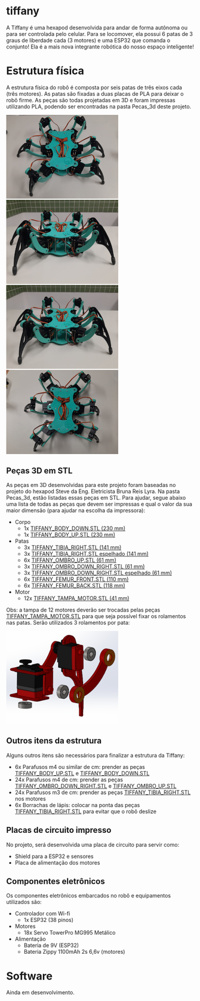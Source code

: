 # tiffany
A Tiffany é uma hexapod desenvolvida para andar de forma autônoma ou para ser controlada pelo celular. Para se locomover, ela possui 6 patas de 3 graus de liberdade cada (3 motores) e uma ESP32 que comanda o conjunto! Ela é a mais nova integrante robótica do nosso espaço inteligente!

# Estrutura física
A estrutura física do robô é composta por seis patas de três eixos cada (três motores). As patas são fixadas a duas placas de PLA para deixar o robô firme. As peças são todas projetadas em 3D e foram impressas utilizando PLA, podendo ser encontradas na pasta Pecas_3d deste projeto.

<img src="https://github.com/Penguin-Lab/tiffany/blob/main/images/tiffany0.jpeg" width="300"> <img src="https://github.com/Penguin-Lab/tiffany/blob/main/images/tiffany1.jpeg" width="300"> <img src="https://github.com/Penguin-Lab/tiffany/blob/main/images/tiffany2.jpeg" width="300"> <img src="https://github.com/Penguin-Lab/tiffany/blob/main/images/tiffany3.jpeg" width="300">

## Peças 3D em STL
As peças em 3D desenvolvidas para este projeto foram baseadas no projeto do hexapod Steve da Eng. Eletricista Bruna Reis Lyra. Na pasta Pecas_3d, estão listadas essas peças em STL. Para ajudar, segue abaixo uma lista de todas as peças que devem ser impressas e qual o valor da sua maior dimensão (para ajudar na escolha da impressora):
* Corpo
  * 1x [TIFFANY_BODY_DOWN.STL (230 mm)](https://github.com/Penguin-Lab/tiffany/blob/main/Pecas_3d/TIFFANY_BODY_DOWN.STL)
  * 1x [TIFFANY_BODY_UP.STL (230 mm)](https://github.com/Penguin-Lab/tiffany/blob/main/Pecas_3d/TIFFANY_BODY_UP.STL)
* Patas
  * 3x [TIFFANY_TIBIA_RIGHT.STL (141 mm)](https://github.com/Penguin-Lab/tiffany/blob/main/Pecas_3d/TIFFANY_TIBIA_RIGHT.STL)
  * 3x [TIFFANY_TIBIA_RIGHT.STL espelhado (141 mm)](https://github.com/Penguin-Lab/tiffany/blob/main/Pecas_3d/TIFFANY_TIBIA_RIGHT.STL)
  * 6x [TIFFANY_OMBRO_UP.STL (61 mm)](https://github.com/Penguin-Lab/tiffany/blob/main/Pecas_3d/TIFFANY_OMBRO_UP.STL)
  * 3x [TIFFANY_OMBRO_DOWN_RIGHT.STL (61 mm)](https://github.com/Penguin-Lab/tiffany/blob/main/Pecas_3d/TIFFANY_OMBRO_DOWN_RIGHT.STL)
  * 3x [TIFFANY_OMBRO_DOWN_RIGHT.STL espelhado (61 mm)](https://github.com/Penguin-Lab/tiffany/blob/main/Pecas_3d/TIFFANY_OMBRO_DOWN_RIGHT.STL)
  * 6x [TIFFANY_FEMUR_FRONT.STL (110 mm)](https://github.com/Penguin-Lab/tiffany/blob/main/Pecas_3d/TIFFANY_FEMUR_FRONT.STL)
  * 6x [TIFFANY_FEMUR_BACK.STL (118 mm)](https://github.com/Penguin-Lab/tiffany/blob/main/Pecas_3d/TIFFANY_FEMUR_BACK.STL)
* Motor
  * 12x [TIFFANY_TAMPA_MOTOR.STL (41 mm)](https://github.com/Penguin-Lab/tiffany/blob/main/Pecas_3d/TIFFANY_TAMPA_MOTOR.STL)

Obs: a tampa de 12 motores deverão ser trocadas pelas peças [TIFFANY_TAMPA_MOTOR.STL](https://github.com/Penguin-Lab/tiffany/blob/main/Pecas_3d/TIFFANY_TAMPA_MOTOR.STL) para que seja possível fixar os rolamentos nas patas. Serão utilizados 3 rolamentos por pata:

<img src="https://github.com/Penguin-Lab/tiffany/blob/main/images/pata0.png" width="300">

## Outros itens da estrutura
Alguns outros itens são necessários para finalizar a estrutura da Tiffany:
* 6x Parafusos m4 ou similar de cm: prender as peças [TIFFANY_BODY_UP.STL](https://github.com/Penguin-Lab/tiffany/blob/main/Pecas_3d/TIFFANY_BODY_UP.STL) e [TIFFANY_BODY_DOWN.STL](https://github.com/Penguin-Lab/tiffany/blob/main/Pecas_3d/TIFFANY_BODY_DOWN.STL)
* 24x Parafusos m4 de cm: prender as peças [TIFFANY_OMBRO_DOWN_RIGHT.STL](https://github.com/Penguin-Lab/tiffany/blob/main/Pecas_3d/TIFFANY_OMBRO_DOWN_RIGHT.STL) e [TIFFANY_OMBRO_UP.STL](https://github.com/Penguin-Lab/tiffany/blob/main/Pecas_3d/TIFFANY_OMBRO_UP.STL)
* 24x Parafusos m3 de cm: prender as peças [TIFFANY_TIBIA_RIGHT.STL](https://github.com/Penguin-Lab/tiffany/blob/main/Pecas_3d/TIFFANY_TIBIA_RIGHT.STL) nos motores
* 6x Borrachas de lápis: colocar na ponta das peças [TIFFANY_TIBIA_RIGHT.STL](https://github.com/Penguin-Lab/tiffany/blob/main/Pecas_3d/TIFFANY_TIBIA_RIGHT.STL) para evitar que o robô deslize

## Placas de circuito impresso
No projeto, será desenvolvida uma placa de circuito para servir como:
* Shield para a ESP32 e sensores
* Placa de alimentação dos motores

## Componentes eletrônicos
Os componentes eletrônicos embarcados no robô e equipamentos utilizados são:
* Controlador com Wi-fi
  * 1x ESP32 (38 pinos)
* Motores
  * 18x Servo TowerPro MG995 Metálico
* Alimentação
  * Bateria de 9V (ESP32)
  * Bateria Zippy 1100mAh 2s 6,6v (motores)

# Software
Ainda em desenvolvimento.
